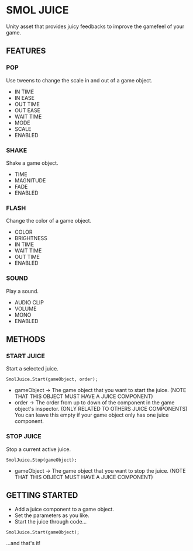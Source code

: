 # SMOL JUICE

Unity asset that provides juicy feedbacks to improve the gamefeel of your game.

## FEATURES

### POP

Use tweens to change the scale in and out of a game object.

* IN TIME
* IN EASE
* OUT TIME
* OUT EASE
* WAIT TIME
* MODE
* SCALE
* ENABLED

### SHAKE

Shake a game object.

* TIME
* MAGNITUDE
* FADE 
* ENABLED

### FLASH

Change the color of a game object.

* COLOR
* BRIGHTNESS
* IN TIME
* WAIT TIME
* OUT TIME
* ENABLED

### SOUND 

Play a sound.

* AUDIO CLIP
* VOLUME
* MONO
* ENABLED

## METHODS

### START JUICE

Start a selected juice.

```
SmolJuice.Start(gameObject, order);
```

* gameObject -> The game object that you want to start the juice. (NOTE THAT THIS OBJECT MUST HAVE A JUICE COMPONENT)
* order -> The order from up to down of the component in the game object's inspector. (ONLY RELATED TO OTHERS JUICE COMPONENTS) You can leave this empty if your game object only has one juice component.

### STOP JUICE

Stop a current active juice.

```
SmolJuice.Stop(gameObject);
```

* gameObject -> The game object that you want to stop the juice. (NOTE THAT THIS OBJECT MUST HAVE A JUICE COMPONENT)

## GETTING STARTED

* Add a juice component to a game object.
* Set the parameters as you like.
* Start the juice through code...
```
SmolJuice.Start(gameObject);
```
...and that's it!

